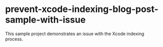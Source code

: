 # prevent-xcode-indexing-blog-post-sample-with-issue
This sample project demonstrates an issue with the Xcode indexing process.
